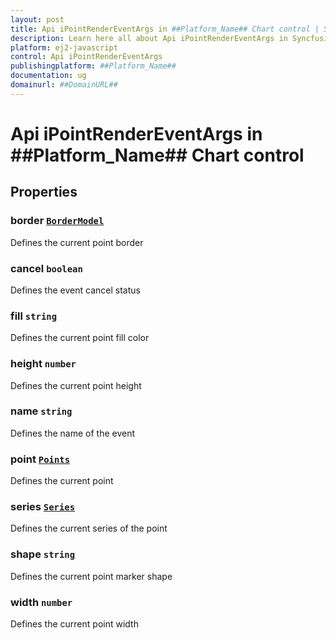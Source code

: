 ```yaml
---
layout: post
title: Api iPointRenderEventArgs in ##Platform_Name## Chart control | Syncfusion
description: Learn here all about Api iPointRenderEventArgs in Syncfusion ##Platform_Name## Chart control of Syncfusion Essential JS 2 and more.
platform: ej2-javascript
control: Api iPointRenderEventArgs 
publishingplatform: ##Platform_Name##
documentation: ug
domainurl: ##DomainURL##
---
```


# Api iPointRenderEventArgs in ##Platform_Name## Chart control

## Properties

### border [`BorderModel`](./api-borderModel.html)

Defines the current point border

### cancel `boolean`

Defines the event cancel status

### fill `string`

Defines the current point fill color

### height `number`

Defines the current point height

### name `string`

Defines the name of the event

### point [`Points`](./api-points.html)

Defines the current point

### series [`Series`](./api-series.html)

Defines the current series of the point

### shape `string`

Defines the current point marker shape

### width `number`

Defines the current point width

